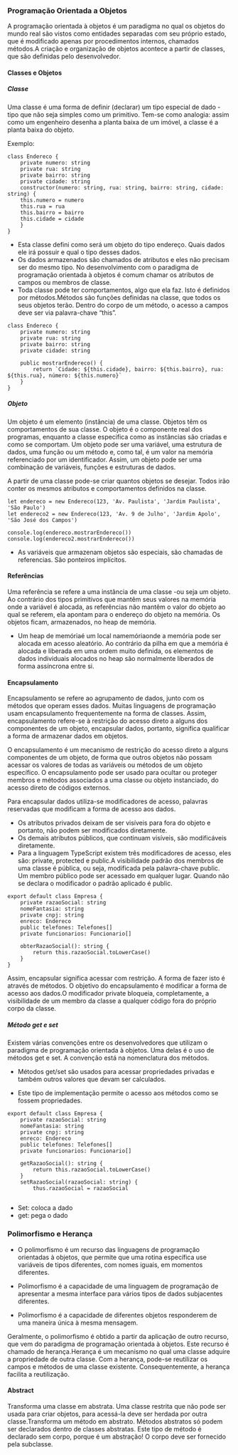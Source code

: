 <h3> Programação Orientada a Objetos </h3>

A programação orientada à objetos é um paradigma no qual os objetos do mundo real são vistos como entidades separadas com seu próprio estado, que é modificado apenas por procedimentos internos, chamados métodos.A criação e organização de objetos acontece a partir de classes, que são definidas pelo desenvolvedor.

<h4> Classes e Objetos </h4>

<h5> Classe </h5>

Uma classe é uma forma de definir (declarar) um tipo especial de dado -tipo que não seja simples como um primitivo. Tem-se como analogia: assim como um engenheiro desenha a planta baixa de um imóvel, a classe é a planta baixa do objeto.

Exemplo: 
```
class Endereco {
    private numero: string 
    private rua: string
    private bairro: string
    private cidade: string
    constructor(numero: string, rua: string, bairro: string, cidade: string) {
    this.numero = numero
    this.rua = rua
    this.bairro = bairro
    this.cidade = cidade
    }
}
```
* Esta classe defini como será um objeto do tipo endereço. Quais dados ele irá possuir e qual o tipo desses dados. 
* Os dados armazenados são chamados de atributos e eles não precisam ser do mesmo tipo. No desenvolvimento com o paradigma de programação orientada à objetos é comum chamar os atributos de campos ou membros de classe.
* Toda classe pode ter comportamentos, algo que ela faz. Isto é definidos por métodos.Métodos são funções definidas na classe, que todos os seus objetos terão. Dentro do corpo de um método, o acesso a campos deve ser via palavra-chave “this”.

```
class Endereco {
    private numero: string 
    private rua: string
    private bairro: string
    private cidade: string
    
    public mostrarEndereco() {
        return `Cidade: ${this.cidade}, bairro: ${this.bairro}, rua: ${this.rua}, número: ${this.numero}`
    }
}
```

<h5> Objeto </h5>

Um objeto é um elemento (instância) de uma classe. Objetos têm os comportamentos de sua classe. O objeto é o componente real dos programas, enquanto a classe especifica como as instâncias são criadas e como se comportam.
Um objeto pode ser uma variável, uma estrutura de dados, uma função ou um método e, como tal, é um valor na memória referenciado por um identificador. Assim, um objeto pode ser uma combinação de variáveis, funções e estruturas de dados.

A partir de uma classe pode-se criar quantos objetos se desejar. Todos irão conter os mesmos atributos e comportamentos definidos na classe.

```
let endereco = new Endereco(123, 'Av. Paulista', 'Jardim Paulista', 'São Paulo')
let endereco2 = new Endereco(123, 'Av. 9 de Julho', 'Jardim Apolo', 'São José dos Campos')

console.log(endereco.mostrarEndereco())
console.log(endereco2.mostrarEndereco())

```

* As variáveis que armazenam objetos são especiais, são chamadas de referencias. São ponteiros implícitos.

<h4> Referências </h4>

Uma referência se refere a uma instância de uma classe -ou seja um objeto. Ao contrário dos tipos primitivos que mantêm seus valores na memória onde a variável é alocada, as referências não mantêm o valor do objeto ao qual se referem, ela apontam para o endereço do objeto na memória. Os objetos ficam, armazenados, no heap de memória.

* Um heap de memóriaé um local namemóriaonde a memória pode ser alocada em acesso aleatório. Ao contrário da pilha em que a memória é alocada e liberada em uma ordem muito definida, os elementos de dados individuais alocados no heap são normalmente liberados de forma assíncrona entre si.

<h4> Encapsulamento </h4>

Encapsulamento se refere ao agrupamento de dados, junto com os métodos que operam esses dados. Muitas linguagens de programação usam encapsulamento frequentemente na forma de classes. Assim, encapsulamento refere-se à restrição do acesso direto a alguns dos componentes de um objeto, encapsular dados, portanto, significa qualificar a forma de armazenar dados em objetos.

O encapsulamento é um mecanismo de restrição do acesso direto a alguns componentes de um objeto, de forma que outros objetos não possam acessar os valores de todas as variáveis ou métodos de um objeto específico. O encapsulamento pode ser usado para ocultar ou proteger membros e métodos associados a uma classe ou objeto instanciado, do acesso direto de códigos externos.

Para encapsular dados utiliza-se modificadores de acesso, palavras reservadas que modificam a forma de acesso aos dados.

* Os atributos privados deixam de ser visíveis para fora do objeto e portanto, não podem ser modificados diretamente.
* Os demais atributos públicos, que continuam visíveis, são modificáveis diretamente.
* Para a linguagem TypeScript existem três modificadores de acesso, eles são: private, protected e public.A visibilidade padrão dos membros de uma classe é pública, ou seja, modificada pela palavra-chave public. Um membro público pode ser acessado em qualquer lugar. Quando não se declara o modificador o padrão aplicado é public.

```
export default class Empresa {
    private razaoSocial: string 
    nomeFantasia: string
    private cnpj: string
    enreco: Endereco
    public telefones: Telefones[]
    private funcionarios: Funcionario[]
    
    obterRazaoSocial(): string {
        return this.razaoSocial.toLowerCase()
    }
}
```
Assim, encapsular significa acessar com restrição. A forma de fazer isto é através de métodos. O objetivo do encapsulamento é modificar a forma de acesso aos dados.O modificador private bloqueia, completamente, a visibilidade de um membro da classe a qualquer código fora do próprio corpo da classe.

<h5> Método get e set </h5>

Existem várias convenções entre os desenvolvedores que utilizam o paradigma de programação orientada à objetos. Uma delas é o uso de métodos get e set. A convenção está na nomenclatura dos métodos.

* Métodos get/set são usados para acessar propriedades privadas e também outros valores que devam ser calculados.

* Este tipo de implementação permite o acesso aos métodos como se fossem propriedades.

```
export default class Empresa {
    private razaoSocial: string 
    nomeFantasia: string
    private cnpj: string
    enreco: Endereco
    public telefones: Telefones[]
    private funcionarios: Funcionario[]
    
    getRazaoSocial(): string {
        return this.razaoSocial.toLowerCase()
    }
    setRazaoSocial(razaoSocial: string) {
        thus.razaoSocial = razaoSocial 
 
 ```
 * Set: coloca a dado
 * get: pega o dado 
 
 <h3> Polimorfismo e Herança</h3>
 
* O polimorfismo é um recurso das linguagens de programação orientadas à objetos, que permite que uma rotina específica use variáveis de tipos diferentes, com nomes iguais, em momentos diferentes.
 
* Polimorfismo é a capacidade de uma linguagem de programação de apresentar a mesma interface para vários tipos de dados subjacentes diferentes.

* Polimorfismo é a capacidade de diferentes objetos responderem de uma maneira única à mesma mensagem.

Geralmente, o polimorfismo é obtido a partir da aplicação de outro recurso, que vem do paradigma de programação orientada à objetos. Este recurso é chamado de herança.Herança é um mecanismo no qual uma classe adquire a propriedade de outra classe. Com a herança, pode-se reutilizar os campos e métodos de uma classe existente. Consequentemente, a herança facilita a reutilização.

<h4> Abstract </h4>
    
Transforma uma classe em abstrata. Uma classe restrita que não pode ser usada para criar objetos, para acessá-la deve ser herdada por outra classe.Transforma um método em abstrato. Métodos abstratos só podem ser declarados dentro de classes abstratas. Este tipo de método é declarado sem corpo, porque é um abstração! O corpo deve ser fornecido pela subclasse.

